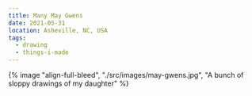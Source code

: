```yaml
---
title: Many May Gwens
date: 2021-05-31
location: Asheville, NC, USA
tags:
  - drawing
  - things-i-made
---
```

{% image "align-full-bleed", "./src/images/may-gwens.jpg", "A bunch of sloppy drawings of my daughter" %}

